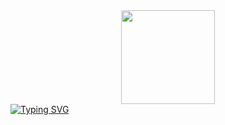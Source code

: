 <div id="header" align="center">
  <img src="https://media4.giphy.com/media/v1.Y2lkPTc5MGI3NjExNjlrYjkyNXRkNWt6YWp2cTZhZXV2djduOXh0ZDdyNWs1YThzeXhkbCZlcD12MV9pbnRlcm5hbF9naWZfYnlfaWQmY3Q9Zw/1IhZYIlrwbQG2KBmAa/giphy.gif" width="150" />
</div>
<a href="https://git.io/typing-svg"><img src="https://readme-typing-svg.demolab.com?font=Times+New+roman&pause=1000&color=FFFAFC&center=true&vCenter=true&width=435&lines=PYTHON+PYTHON+PYTHON+PYTHON+PYTHON+PYTHON+PYTHON;PYTHON+PYTHON+PYTHON+PYTHON+PYTHON+PYTHON+PYTHON;PYTHON+PYTHON+PYTHON+PYTHON+PYTHON+PYTHON+PYTHON;PYTHON+PYTHON+PYTHON+PYTHON+PYTHON+PYTHON+PYTHON;PYTHON+PYTHON+PYTHON+PYTHON+PYTHON+PYTHON+PYTHON" alt="Typing SVG" /></a>
